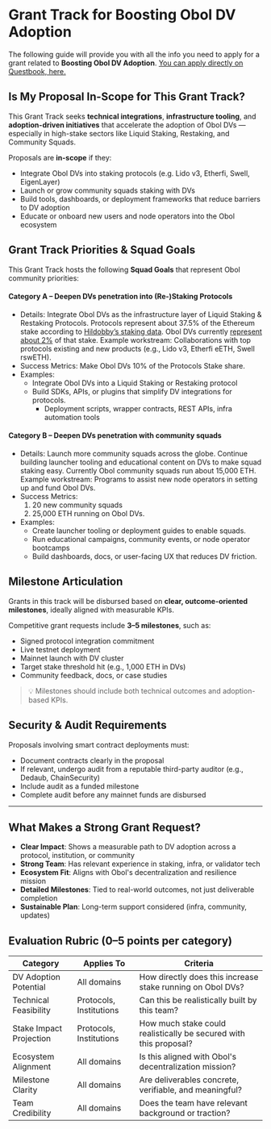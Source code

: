 # Grant Track for Boosting Obol DV Adoption

The following guide will provide you with all the info you need to apply for a grant related to **Boosting Obol DV Adoption**. [You can apply directly on Questbook, here.](https://questbook.app/proposal_form/?grantId=6808de63300aee1f224f930a\&chainId=10\&utm_source=questbook\&utm_medium=grant_details\&utm_campaign=share)

## Is My Proposal In-Scope for This Grant Track?

This Grant Track seeks **technical integrations**, **infrastructure tooling**, and **adoption-driven initiatives** that accelerate the adoption of Obol DVs — especially in high-stake sectors like Liquid Staking, Restaking, and Community Squads.

Proposals are **in-scope** if they:

* Integrate Obol DVs into staking protocols (e.g. Lido v3, Etherfi, Swell, EigenLayer)
* Launch or grow community squads staking with DVs
* Build tools, dashboards, or deployment frameworks that reduce barriers to DV adoption
* Educate or onboard new users and node operators into the Obol ecosystem

## Grant Track Priorities & Squad Goals

This Grant Track hosts the following **Squad Goals** that represent Obol community priorities:

#### **Category A – Deepen DVs penetration into (Re-)Staking Protocols**

* Details: Integrate Obol DVs as the infrastructure layer of Liquid Staking & Restaking Protocols. Protocols represent about 37.5% of the Ethereum stake according to [Hildobby’s staking data](https://dune.com/hildobby/eth2-staking). Obol DVs currently [represent about 2%](https://obol.org/dashboard) of that stake. Example workstream: Collaborations with top protocols existing and new products (e.g., Lido v3, Etherfi eETH, Swell rswETH).
* Success Metrics: Make Obol DVs 10% of the Protocols Stake share.
* Examples:
  * Integrate Obol DVs into a Liquid Staking or Restaking protocol
  * Build SDKs, APIs, or plugins that simplify DV integrations for protocols.
    * Deployment scripts, wrapper contracts, REST APIs, infra automation tools

#### **Category B – Deepen DVs penetration with community squads**

* Details: Launch more community squads across the globe. Continue building launcher tooling and educational content on DVs to make squad staking easy. Currently Obol community squads run about 15,000 ETH. Example workstream: Programs to assist new node operators in setting up and fund Obol DVs.
* Success Metrics:
  1. 20 new community squads
  2. 25,000 ETH running on Obol DVs.
* Examples:
  * Create launcher tooling or deployment guides to enable squads.
  * Run educational campaigns, community events, or node operator bootcamps
  * Build dashboards, docs, or user-facing UX that reduces DV friction.

## Milestone Articulation

Grants in this track will be disbursed based on **clear, outcome-oriented milestones**, ideally aligned with measurable KPIs.

Competitive grant requests include **3–5 milestones**, such as:

* Signed protocol integration commitment
* Live testnet deployment
* Mainnet launch with DV cluster
* Target stake threshold hit (e.g., 1,000 ETH in DVs)
* Community feedback, docs, or case studies

> 💡 Milestones should include both technical outcomes and adoption-based KPIs.

## Security & Audit Requirements

Proposals involving smart contract deployments must:

* Document contracts clearly in the proposal
* If relevant, undergo audit from a reputable third-party auditor (e.g., Dedaub, ChainSecurity)
* Include audit as a funded milestone
* Complete audit before any mainnet funds are disbursed

***

## What Makes a Strong Grant Request?

* **Clear Impact**: Shows a measurable path to DV adoption across a protocol, institution, or community
* **Strong Team**: Has relevant experience in staking, infra, or validator tech
* **Ecosystem Fit**: Aligns with Obol's decentralization and resilience mission
* **Detailed Milestones**: Tied to real-world outcomes, not just deliverable completion
* **Sustainable Plan**: Long-term support considered (infra, community, updates)

## Evaluation Rubric (0–5 points per category)

| **Category**            | **Applies To**          | **Criteria**                                                      |
| ----------------------- | ----------------------- | ----------------------------------------------------------------- |
| DV Adoption Potential   | All domains             | How directly does this increase stake running on Obol DVs?        |
| Technical Feasibility   | Protocols, Institutions | Can this be realistically built by this team?                     |
| Stake Impact Projection | Protocols, Institutions | How much stake could realistically be secured with this proposal? |
| Ecosystem Alignment     | All domains             | Is this aligned with Obol's decentralization mission?             |
| Milestone Clarity       | All domains             | Are deliverables concrete, verifiable, and meaningful?            |
| Team Credibility        | All domains             | Does the team have relevant background or traction?               |
